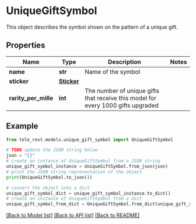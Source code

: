 # UniqueGiftSymbol

This object describes the symbol shown on the pattern of a unique gift.

## Properties

Name | Type | Description | Notes
------------ | ------------- | ------------- | -------------
**name** | **str** | Name of the symbol | 
**sticker** | [**Sticker**](Sticker.md) |  | 
**rarity_per_mille** | **int** | The number of unique gifts that receive this model for every 1000 gifts upgraded | 

## Example

```python
from tele_rest.models.unique_gift_symbol import UniqueGiftSymbol

# TODO update the JSON string below
json = "{}"
# create an instance of UniqueGiftSymbol from a JSON string
unique_gift_symbol_instance = UniqueGiftSymbol.from_json(json)
# print the JSON string representation of the object
print(UniqueGiftSymbol.to_json())

# convert the object into a dict
unique_gift_symbol_dict = unique_gift_symbol_instance.to_dict()
# create an instance of UniqueGiftSymbol from a dict
unique_gift_symbol_from_dict = UniqueGiftSymbol.from_dict(unique_gift_symbol_dict)
```
[[Back to Model list]](../README.md#documentation-for-models) [[Back to API list]](../README.md#documentation-for-api-endpoints) [[Back to README]](../README.md)



